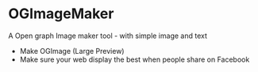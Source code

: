# OGImageMaker
A Open graph Image maker tool - with simple image and text
* Make OGImage (Large Preview)
* Make sure your web display the best when people share on Facebook
